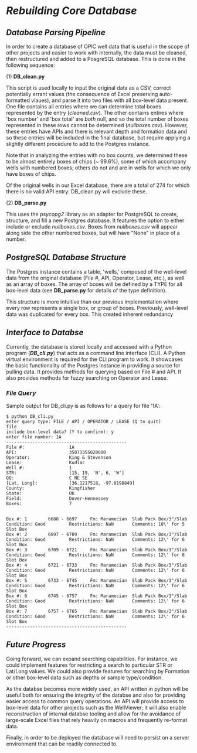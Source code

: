 # ***Rebuilding Core Database***

## ***Database Parsing Pipeline***

In order to create a database of OPIC well data that is useful in the scope of other projects and easier to work with internally, the data must be cleaned, then restructured and added to a PosgreSQL database. This is done in the following sequence:

(1) **DB_clean.py** 

This script is used locally to input the original data as a CSV, correct potentially errant values (the consequence of Excel preserving auto-formatted vlaues), and parse it into two files with all box-level data present. One file contains all entries where we can determine total boxes represented by the entry (*cleaned.csv*). The other contains entires where 'box number' and 'box total' are *both* null, and so the total number of boxes represented in these rows cannot be determined (*nullboxes.csv*). However, these entries have APIs and there is relevant depth and formation data and so these entries will be included in the final database, but require applying a slightly different procedure to add to the Postgres instance.

Note that in analyzing the entries with no box counts, we determined these to be almost entirely boxes of chips (~ 99.6%), some of which accompany wells with numbered boxes; others do not and are in wells for which we only have boxes of chips.

Of the original wells in our Excel database, there are a total of 274 for which there is no valid API entry: DB_clean.py will exclude these.

(2) **DB_parse.py** 

This uses the *psycopg2* library as an adapter for PostgreSQL to create, structure, and fill a new Postgres database. It features the option to either include or exclude *nullboxes.csv*. Boxes from *nullboxes.csv* will appear along side the other numbered boxes, but will have "None" in place of a number.

## ***PostgreSQL Database Structure***

The Postgres instance contains a table, 'wells,' composed of the well-level data from the original database (File #, API, Operator, Lease, etc.), as well as an array of boxes. The array of boxes will be defined by a TYPE for all box-level data (see **DB_parse.py** for details of the type definition).

This structure is more intuitive than our previous implementation where every row represents a single box, or group of boxes. Previously, well-level data was duplicated for every box. This created inherent redundancy

## ***Interface to Databse***

Currently, the database is stored locally and accessed with a Python program (***DB_cli.py***) that acts as a command line interface (CLI). A Python virtual environment is required for the CLI program to work. It showcases the basic functionality of the Postgres instance in providing a source for pulling data. It provides methods for querying based on File # and API. It also provides methods for fuzzy searching on Operator and Lease.


### ***File Query***

Sample output for DB_cli.py is as follows for a query for file '1A':

```
$ python DB_cli.py
enter query type: FILE / API / OPERATOR / LEASE (Q to quit)
file
include box-level data? (Y to confirm): y
enter file number: 1A
----------------------------------------------
File #:                 1A
API:                    35073355020000
Operator:               King & Stevenson
Lease:                  Kudlac
Well #:                 1
STR:                    [15, 19, 'N', 6, 'W']
QQ:                     C NE SE
[Lat, Long]:            [36.1217518, -97.8198849]
County:                 Kingfisher
State:                  OK
Field:                  Dover-Hennessey
Boxes:                  7


Box #: 1        6688 - 6697     Fm: Maramecian  Slab Pack Box/3"/Slab           Condition: Good         Restrictions: NaN       Comments: 10\' for 5 Slot Box
Box #: 2        6697 - 6709     Fm: Maramecian  Slab Pack Box/3"/Slab           Condition: Good         Restrictions: NaN       Comments: 12\' for 6 Slot Box
Box #: 3        6709 - 6721     Fm: Maramecian  Slab Pack Box/3"/Slab           Condition: Good         Restrictions: NaN       Comments: 12\' for 6 Slot Box
Box #: 4        6721 - 6733     Fm: Maramecian  Slab Pack Box/3"/Slab           Condition: Good         Restrictions: NaN       Comments: 12\' for 6 Slot Box
Box #: 5        6733 - 6745     Fm: Maramecian  Slab Pack Box/3"/Slab           Condition: Good         Restrictions: NaN       Comments: 12\' for 6 Slot Box
Box #: 6        6745 - 6757     Fm: Maramecian  Slab Pack Box/3"/Slab           Condition: Good         Restrictions: NaN       Comments: 12\' for 6 Slot Box
Box #: 7        6757 - 6765     Fm: Maramecian  Slab Pack Box/3"/Slab           Condition: Good         Restrictions: NaN       Comments: 12\' for 6 Slot Box
----------------------------------------------

```

## ***Future Progress***

Going forward, we can expand searching capabilities. For instance, we could implement features for restricting a search to particular STR or Lat/Long values. We could also provide features for searching by Formation or other box-level data such as depths or sample type/condition.

As the databse becomes more widely used, an API written in python will be useful both for ensuring the integrity of the databse and also for providing easier access to common query operations. An API will provide access to box-level data for other projects such as the WellViewer; it will also enable reconstruction of internal databse tooling and allow for the avoidance of large-scale Excel files that rely heavily on macros and frequently re-format data.

Finally, in order to be deployed the database will need to persist on a server environment that can be readily connected to.
